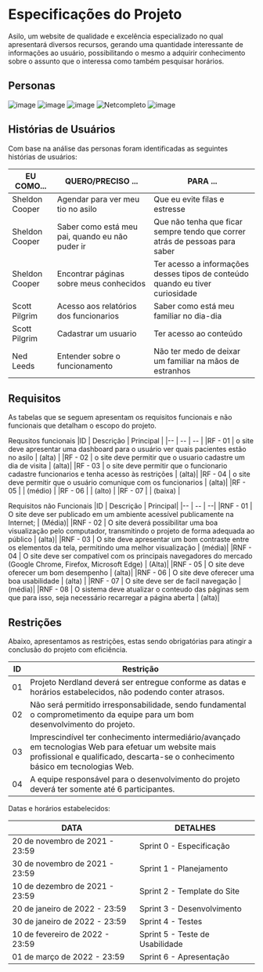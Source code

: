 # Especificações do Projeto

Asilo, um website de qualidade e excelência especializado no qual apresentará diversos recursos, gerando uma quantidade interessante de informações ao usuário, possibilitando o mesmo a adquirir conhecimento sobre o assunto que o interessa como também pesquisar horários. 
## Personas
![image](https://user-images.githubusercontent.com/52250904/129810235-04fef004-eece-48c1-94b8-e5efff0c7042.png)
![image](https://user-images.githubusercontent.com/52250904/130329219-49f89083-d50a-475e-a7a6-f8dec94743e9.png)
![image](https://user-images.githubusercontent.com/52250904/129811404-7076d5f3-5318-41aa-a9bd-9eabbc2d55de.png)
![Netcompleto](https://user-images.githubusercontent.com/58040003/130147874-0619db8d-6a93-4946-8b46-1507d50cf0e3.PNG)
![image](https://user-images.githubusercontent.com/84421863/130325919-b3cd02a8-de53-4442-82ee-c582c23273f3.png)








## Histórias de Usuários

Com base na análise das personas foram identificadas as seguintes histórias de usuários:

|EU COMO...     | QUERO/PRECISO ...                                   |PARA ...                                     |
|---------------|-----------------------------------------------------|---------------------------------------------|
|Sheldon Cooper |Agendar para ver meu tio no asilo | Que eu evite filas e estresse |
|Sheldon Cooper | Saber como está meu pai, quando eu não puder ir | Que não tenha que ficar sempre tendo que correr atrás de pessoas para saber |
|Sheldon Cooper | Encontrar páginas sobre meus conhecidos | Ter acesso a informações desses tipos de conteúdo quando eu tiver curiosidade |
|Scott Pilgrim  | Acesso aos relatórios dos funcionarios | Saber como está meu familiar no dia-dia  |
|Scott Pilgrim  | Cadastrar um usuario | Ter acesso ao conteúdo |
|Ned Leeds      | Entender sobre o funcionamento | Não ter medo de deixar um familiar na mãos de estranhos |


## Requisitos

As tabelas que se seguem apresentam os requisitos funcionais e não funcionais que detalham o escopo do projeto.

Requsitos  funcionais
|ID | Descrição | Principal |
|-- | -- | -- |
|RF - 01 | o site deve apresentar uma dashboard para o usuário ver quais pacientes estão no asilo | (alta) |
|RF - 02 | o site deve permitir que o usuario cadastre um dia de visita | (alta)|
|RF - 03 | o site deve permitir que o funcionario cadastre funcionarios e tenha acesso às restrições | (alta)|
|RF - 04 | o site deve permitir que o usuário comunique com os funcionarios | (alta)|
|RF - 05 | | (médio) |
|RF - 06 |  | (alto) |
|RF - 07 | | (baixa) |



Requisitos não Funcionais 
|ID | Descrição | Principal|
|-- | -- | --|
|RNF - 01 | O site deve ser publicado em um ambiente acessível publicamente na Internet; | (Média)|
|RNF - 02 | O site deverá possibilitar uma boa visualização  pelo computador, transmitindo o projeto de forma adequada ao público | (alta)|
|RNF - 03 | O site deve apresentar um bom contraste entre os elementos da tela, permitindo uma melhor visualização | (média)|
|RNF - 04 | O site deve ser compatível com os principais navegadores do mercado (Google Chrome, Firefox, Microsoft Edge) | (Alta)|
|RNF - 05 | O site deve oferecer um bom desempenho | (alta)|
|RNF - 06 | O site deve oferecer uma boa usabilidade | (alta)  |
|RNF - 07 | O site deve ser  de facil navegação | (média)|
|RNF - 08 | O sistema deve atualizar o conteudo das páginas sem que para isso, seja necessário recarregar a página aberta | (alta)|
 
## Restrições

Abaixo, apresentamos as restrições, estas sendo obrigatórias para atingir a conclusão do projeto com eficiência.

|ID| Restrição                                             |
|--|-------------------------------------------------------|
|01| Projeto Nerdland deverá ser entregue conforme as datas e horários estabelecidos, não podendo conter atrasos. |
|02| Não será permitido irresponsabilidade, sendo fundamental o comprometimento da equipe para um bom desenvolvimento do projeto.    |
|03| Imprescindível ter conhecimento intermediário/avançado em tecnologias Web para efetuar um website mais profissional e qualificado, descarta-se o conhecimento básico em tecnologias Web. |
|04| A equipe responsável para o desenvolvimento do projeto deverá ter somente até 6 participantes. |

Datas e horários estabelecidos:

|DATA                           | DETALHES                        |
|-------------------------------|---------------------------------|
|20 de novembro de 2021 - 23:59   | Sprint 0 - Especificação        |
|30 de novembro de 2021 - 23:59 | Sprint 1 - Planejamento         |
|10 de dezembro de 2021 - 23:59 | Sprint 2 - Template do Site     |
|20 de janeiro de 2022 - 23:59 | Sprint 3 - Desenvolvimento      |
|30 de janeiro de 2022 - 23:59 | Sprint 4 - Testes               |
|10 de fevereiro de 2022 - 23:59 | Sprint 5 - Teste de Usabilidade |
|01 de março de 2022 - 23:59 | Sprint 6 - Apresentação         |
